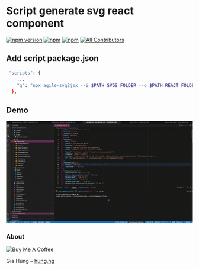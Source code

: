 # Script generate svg react component


[![npm version](https://badge.fury.io/js/agile-svg2jsx.svg)](https://badge.fury.io/js/agile-svg2jsx) [![npm](https://img.shields.io/npm/dt/agile-svg2jsx.svg?logo=npm)](https://www.npmjs.com/package/agile-svg2jsx) [![npm](https://img.shields.io/bundlephobia/minzip/agile-svg2jsx)](https://www.npmjs.com/package/agile-svg2jsx)
[![All Contributors](https://img.shields.io/badge/all_contributors-1-orange.svg)](#contributors-)

## Add script package.json

```bash
 "scripts": {
    ...
    "g": "npx agile-svg2jsx --i $PATH_SVGS_FOLDER --o $PATH_REACT_FOLDER"
  },
```

## Demo

![Demo](./public/demo.gif)

### About

<a href="https://www.buymeacoffee.com/hunghg255" target="_blank"><img src="https://cdn.buymeacoffee.com/buttons/default-orange.png" alt="Buy Me A Coffee" height="41" width="174"></a>

Gia Hung – [hung.hg](https://hung.thedev.id)
